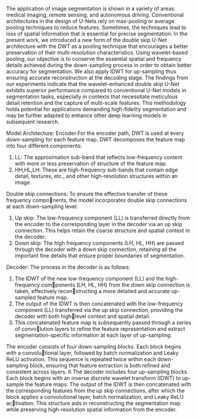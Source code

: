 The application of image segmentation is shown in a variety of areas: medical imaging,
remote sensing, and autonomous driving. Conventional architectures in the design of U-Nets rely on max-pooling or average pooling techniques to reduce features. Sometimes, the techniques lead to loss of spatial information that is essential for precise segmentation. In
the present work, we introduced a new form of the double skip U-Net architecture with the
DWT as a pooling technique that encourages a better preservation of their multi-resolution
characteristics. Using wavelet-based pooling, our objective is to conserve the essential
spatial and frequency details achieved during the down-sampling process in order to obtain
better accuracy for segmentation. We also apply IDWT for up-sampling thus ensuring
accurate reconstruction at the decoding stage. The findings from our experiments indicate
that the wavelet-enhanced double skip U-Net exhibits superior performance compared to
conventional U-Net models in segmentation tasks, especially in contexts that necessitate
meticulous detail retention and the capture of multi-scale features. This methodology
holds potential for applications demanding high-fidelity segmentation and may be further
adapted to enhance other deep learning models in subsequent research.

Model Architecture:
Encoder:For the encoder path, DWT is used at every down-sampling for each feature
map. DWT decomposes the feature map into four different components:
1. LL: The approximation sub-band that reflects low-frequency content with more or
less preservation of structure of the feature map.
2. HH,HL,LH: These are high-frequency sub-bands that contain edge detail, textures,
etc., and other high-resolution structures within an image.

Double skip connections: To ensure the effective transfer of these frequency components, the model incorporates double skip connections at each down-sampling level:
1. Up skip: The low-frequency component (LL) is transferred directly from the encoder
to the corresponding layer in the decoder via an up skip connection. This helps
retain the coarse structure and spatial context in the decoder.
2. Down skip: The high frequency components (LH, HL, HH) are passed through the
decoder with a down skip connection, retaining all the important fine details that
ensure proper boundaries of segmentation.

Decoder: The process in the decoder is as follows:
1. The IDWT of the new low-frequency component (LL) and the high-frequency components (LH, HL, HH) from the down skip connection is taken, effectively reconstructing a more detailed and accurate up-sampled feature map.
2. The output of the IDWT is then concatenated with the low-frequency component
(LL) transferred via the up skip connection, providing the decoder with both highlevel context and spatial detail.
3. This concatenated feature map is subsequently passed through a series of convolution layers to refine the feature representation and extract segmentation-specific
information at each layer of up-sampling.

The encoder consists of four down-sampling blocks. Each block begins with a convolutional layer, followed by batch normalization and Leaky ReLU activation. This sequence
is repeated twice within each down-sampling block, ensuring that feature extraction is
both refined and consistent across layers.
6
The decoder includes four up-sampling blocks. Each block begins with an inverse discrete
wavelet transform (IDWT) to up-sample the feature maps. The output of the IDWT is
then concatenated with the corresponding features from the up skip connections, after
which the block applies a convolutional layer, batch normalization, and Leaky ReLU activation. This structure aids in reconstructing the segmentation map while preserving
high-resolution spatial information from the encoder.
